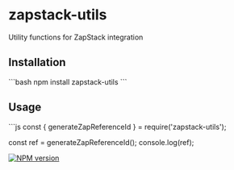 # zapstack-utils
Utility functions for ZapStack integration

## Installation
\`\`\`bash
npm install zapstack-utils
\`\`\`

## Usage
\`\`\`js
const { generateZapReferenceId } = require('zapstack-utils');

const ref = generateZapReferenceId();
console.log(ref);

[![NPM version](https://img.shields.io/npm/v/zapstack-utils)](https://www.npmjs.com/package/zapstack-utils)
